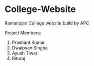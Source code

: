 # College-Website
Ramanujan College website build by APC

Project Members:
1. Prashant Kumar 
2. Dwaipyan Singha
3. Ayush Tiwari
4. Rituraj 